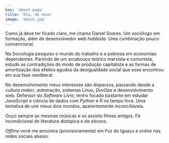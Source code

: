 ```yaml
---
key: 'about-page'
title: 'Olá, de novo'
image: 'about.jpg'
---
```


Como já deve ter ficado claro, me chamo Daniel Soares. Um sociólogo em formação, além de desenvolvedor web _hobbista_. Uma combinação pouco convencional.

Na Sociologia pesquiso o mundo do trabalho e a pobreza em economias dependentes. Partindo de um arcabouço teórico marxista e comunista, estudo as contradições do modo de produção capitalista e as formas de amortização dos efeitos agudos da desigualdade social que esse encontrou em sua fase neoliberal.

No desenvolvimento meus interesses são dispersos, passando desde a _cultura maker_, automação, sistemas Linux, _DevOps_ e desenvolvimento web. Defensor do _Software Livre_, tenho focado bastante em estudar _JavaScript_ e ciência de dados com _Python_ e _R_ no tempo livre. Uma tentativa de unir meus dois mundos, aparentemente inconciliáveis.

Ouço sempre as mesmas músicas e só assisto filmes antigos. Fã incondicional de literatura distópica e de sitcons.

_Offline_ você me encontra (provisoriamente) em Foz do Iguaçu e _online_ nas redes sociais abaixo:
